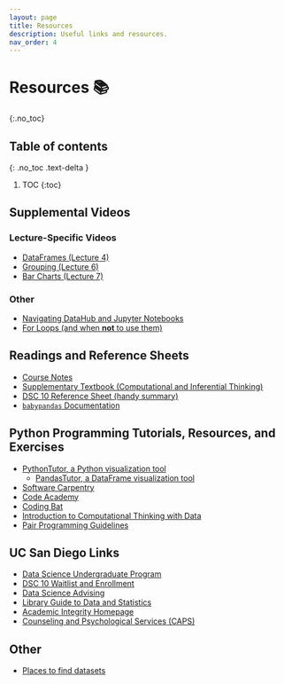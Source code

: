 ```yaml
---
layout: page
title: Resources
description: Useful links and resources.
nav_order: 4
---
```


# Resources 📚
{:.no_toc}

## Table of contents
{: .no_toc .text-delta }

1. TOC
{:toc}

<!-- ## Practice Exams

Below we've linked some exams from previous offerings of the course. These exams may not be in the same format as the exams in Fall 2021; you should prioritize the Winter 2021 exams as they will be closer in format to the Fall 2021 exams.

| Quarter | Instructor | Midterm | Final |
| --- | --- | --- | --- |
| Spring 2021 | Mikio Aoi | [notebook](http://datahub.ucsd.edu/user-redirect/git-sync?repo=https://github.com/dsc-courses/dsc10-2021-fa&subPath=other/sp21_practice_exam/sp21_practice_exam_notebook.ipynb), [pdf](../resources/exams/practice_exam_S21.pdf), [solutions](../resources/exams/practice_exam_S21_solutions.pdf) | [pdf](../resources/exams/practice_final_S21.pdf), [solutions](../resources/exams/practice_final_S21_solutions.pdf) |
| ⭐️ Winter 2021 | Janine Tiefenbruck | [exam (Gradescope)](https://www.gradescope.com/courses/314157/assignments/1595884/) | [exam (Gradescope)](https://www.gradescope.com/courses/314157/assignments/1685350) | -->

## Supplemental Videos

### Lecture-Specific Videos
- [DataFrames (Lecture 4)](https://youtu.be/t_bjtBJ0gGc)
- [Grouping (Lecture 6)](https://youtu.be/xg7rnjWnZ48)
- [Bar Charts (Lecture 7)](https://youtu.be/OVTroiHby3g)

### Other
- [Navigating DataHub and Jupyter Notebooks](https://youtu.be/Hq8VaNirDRQ)
- [For Loops (and when **not** to use them)](https://youtu.be/BlczSBT80fU)

## Readings and Reference Sheets

- [Course Notes](https://eldridgejm.github.io/dive_into_data_science/front.html)
- [Supplementary Textbook (Computational and Inferential Thinking)](https://inferentialthinking.com)
- [DSC 10 Reference Sheet (handy summary)](https://drive.google.com/file/d/1mQApk9Ovdi-QVqMgnNcq5dZcWucUKoG-/view?usp=sharing)
- [`babypandas` Documentation](https://babypandas.readthedocs.io/en/latest/index.html)

## Python Programming Tutorials, Resources, and Exercises
- [PythonTutor, a Python visualization tool](https://pythontutor.com/visualize.html#mode=edit)
    - [PandasTutor, a DataFrame visualization tool](https://pandastutor.com/vis.html)
- [Software Carpentry](https://swcarpentry.github.io/python-novice-inflammation/)
- [Code Academy](https://www.codecademy.com/learn/learn-python)
- [Coding Bat](https://codingbat.com/python)
- [Introduction to Computational Thinking with Data](http://data94.org)
- [Pair Programming Guidelines](../pair-programming)

## UC San Diego Links
- [Data Science Undergraduate Program](https://datascience.ucsd.edu/academics/undergraduate/)
- [DSC 10 Waitlist and Enrollment](https://datascience.ucsd.edu/academics/undergraduate/course-information/enrolling-in-classes/)
- [Data Science Advising](https://datascience.ucsd.edu/academics/undergraduate/advising/)
- [Library Guide to Data and Statistics](https://ucsd.libguides.com/data-statistics)
- [Academic Integrity Homepage](https://academicintegrity.ucsd.edu)
- [Counseling and Psychological Services (CAPS)](https://caps.ucsd.edu)

## Other
- [Places to find datasets](https://rampure.org/find-datasets)